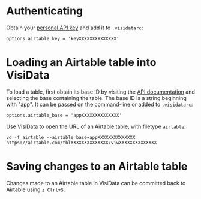 # Authenticating

Obtain your [personal API key](https://airtable.com/account) and add it to `.visidatarc`:

    options.airtable_key = 'keyXXXXXXXXXXXXXX'

# Loading an Airtable table into VisiData

To load a table, first obtain its base ID by visiting the [API documentation](https://airtable.com/api) and selecting the base containing the table.
The base ID is a string beginning with "app".
It can be passed on the command-line or added to `.visidatarc`:

    options.airtable_base = 'appXXXXXXXXXXXXXX'

Use VisiData to open the URL of an Airtable table, with filetype `airtable`:

    vd -f airtable --airtable_base=appXXXXXXXXXXXXXX https://airtable.com/tblXXXXXXXXXXXXXX/viwXXXXXXXXXXXXXX

# Saving changes to an Airtable table

Changes made to an Airtable table in VisiData can be committed back to Airtable using `z Ctrl+S`.
